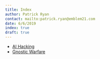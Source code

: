 ```yaml
---
title: Index
author: Patrick Ryan
contact: mailto:patrick.ryan@emblem21.com
date: 6/6/2019
index: true
draft: true
---
```

* [AI Hacking](/2014/08/01/AI-Hacking)
* [Gnostic Warfare](/2018/07/01/Gnostic-Warfare)